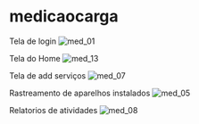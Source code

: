 # medicaocarga

Tela de login
![med_01](https://user-images.githubusercontent.com/80224977/137232866-79e986b0-7581-437a-ac45-96ec6304d5e1.PNG)

Tela do Home
![med_13](https://user-images.githubusercontent.com/80224977/137232901-e5d0c1a0-ed8d-4251-8ded-20ae89a5643f.PNG)

Tela de add serviços
![med_07](https://user-images.githubusercontent.com/80224977/137232930-938276a1-0afd-4aa1-a2b3-2300883f523d.PNG)

Rastreamento de aparelhos instalados
![med_05](https://user-images.githubusercontent.com/80224977/137232993-2d53c21f-90c7-4272-afac-82cd0fdcee84.PNG)

Relatorios de atividades
![med_08](https://user-images.githubusercontent.com/80224977/137233041-3954a123-6674-485d-bbcc-14d3d3c6f7a8.PNG)

